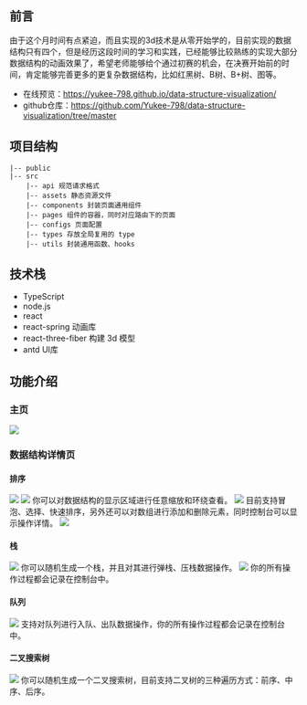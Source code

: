 ## 前言
由于这个月时间有点紧迫，而且实现的3d技术是从零开始学的，目前实现的数据结构只有四个，但是经历这段时间的学习和实践，已经能够比较熟练的实现大部分数据结构的动画效果了，希望老师能够给个通过初赛的机会，在决赛开始前的时间，肯定能够完善更多的更复杂数据结构，比如红黑树、B树、B+树、图等。

* 在线预览：https://yukee-798.github.io/data-structure-visualization/
* github仓库：https://github.com/Yukee-798/data-structure-visualization/tree/master

## 项目结构
```
|-- public
|-- src
    |-- api 规范请求格式
    |-- assets 静态资源文件
    |-- components 封装页面通用组件
    |-- pages 组件的容器，同时对应路由下的页面
    |-- configs 页面配置
    |-- types 存放全局复用的 type
    |-- utils 封装通用函数、hooks
```

## 技术栈
* TypeScript
* node.js
* react
* react-spring 动画库
* react-three-fiber 构建 3d 模型
* antd UI库

## 功能介绍

### 主页
![](https://tva1.sinaimg.cn/large/008i3skNgy1gqtq893nbrj32520rqtzx.jpg)

### 数据结构详情页
#### 排序
![](https://tva1.sinaimg.cn/large/008i3skNgy1gqtqbjv6o7j31is0u07fx.jpg)
![](https://tva1.sinaimg.cn/large/008i3skNgy1gqtqgohc7uj31lb0u07gq.jpg)
你可以对数据结构的显示区域进行任意缩放和环绕查看。
![](https://tva1.sinaimg.cn/large/008i3skNgy1gqtqaxekhgj31ir0u0k29.jpg)
目前支持冒泡、选择、快速排序，另外还可以对数组进行添加和删除元素，同时控制台可以显示操作详情。
![](https://tva1.sinaimg.cn/large/008i3skNgy1gqtqev11hej312a0c6jsf.jpg)

#### 栈
![](https://tva1.sinaimg.cn/large/008i3skNgy1gqtqh87t4oj31j40u0dof.jpg)
你可以随机生成一个栈，并且对其进行弹栈、压栈数据操作。
![](https://tva1.sinaimg.cn/large/008i3skNgy1gqtqi3vuyoj31il0u0gut.jpg)
你的所有操作过程都会记录在控制台中。

#### 队列
![](https://tva1.sinaimg.cn/large/008i3skNgy1gqtqixwt7oj31jj0u0dnp.jpg)
支持对队列进行入队、出队数据操作，你的所有操作过程都会记录在控制台中。

#### 二叉搜索树
![](https://tva1.sinaimg.cn/large/008i3skNgy1gqtqkcztvwj31i00u0dpl.jpg)
你可以随机生成一个二叉搜索树，目前支持二叉树的三种遍历方式：前序、中序、后序。

